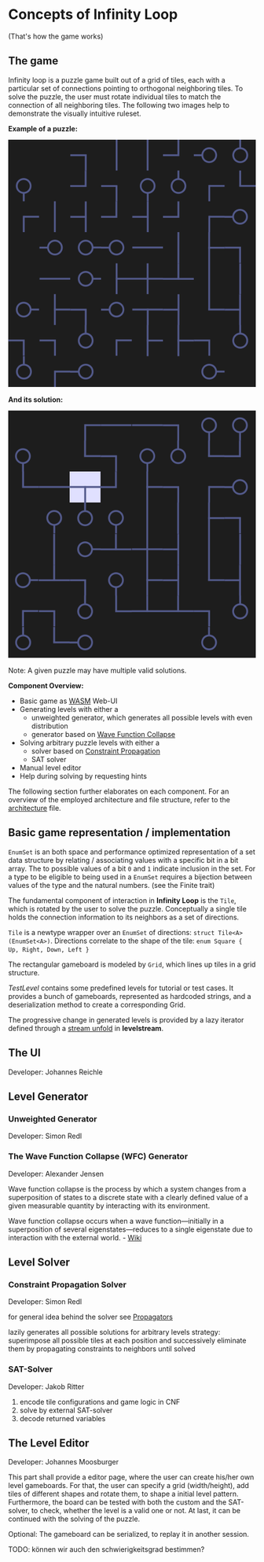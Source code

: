 # Concepts of Infinity Loop

(That's how the game works)

## The game

Infinity loop is a puzzle game built out of a grid of tiles, each with a particular set of connections pointing to orthogonal neighboring tiles. To solve the puzzle, the user must rotate individual tiles to match the connection of all neighboring tiles. The following two images help to demonstrate the visually intuitive ruleset.

**Example of a puzzle:**

![](images/example-level.png)

**And its solution:**

![](images/example-level-solution.png)

Note: A given puzzle may have multiple valid solutions.

**Component Overview:**

* Basic game as [WASM](https://webassembly.org/) Web-UI
* Generating levels with either a
  * unweighted generator, which generates all possible levels with even distribution
  * generator based on [Wave Function Collapse](https://github.com/mxgmn/WaveFunctionCollapse)
* Solving arbitrary puzzle levels with either a
  * solver based on [Constraint Propagation](https://en.wikipedia.org/wiki/Constraint_satisfaction)
  * SAT solver
* Manual level editor
* Help during solving by requesting hints

The following section further elaborates on each component. For an overview of the employed architecture and file structure, refer to the [architecture](architecture.md) file.

## Basic game representation / implementation

`EnumSet` is an both space and performance optimized representation of a set data structure by relating / associating values with a specific bit in a bit array. The to possible values of a bit `0` and `1` indicate inclusion in the set. For a type to be eligible to being used in a `EnumSet` requires a bijection between values of the type and the natural numbers. (see the Finite trait)

The fundamental component of interaction in **Infinity Loop** is the `Tile`, which is rotated by the user to solve the puzzle. Conceptually a single tile holds the connection information to its neighbors as a set of directions.

`Tile` is a newtype wrapper over an `EnumSet` of directions: `struct Tile<A>(EnumSet<A>)`. Directions correlate to the shape of the tile: `enum Square { Up, Right, Down, Left }`

The rectangular gameboard is modeled by `Grid`, which lines up tiles in a grid structure.

*TestLevel* contains some predefined levels for tutorial or test cases. It provides a bunch of gameboards, represented as hardcoded strings, and a deserialization method to create a corresponding Grid.

The progressive change in generated levels is provided by a lazy iterator defined through a [stream unfold](https://en.wikipedia.org/wiki/Anamorphism) in **levelstream**.

## The UI

Developer: Johannes Reichle

## Level Generator

### Unweighted Generator

Developer: Simon Redl

### The Wave Function Collapse (WFC) Generator

Developer: Alexander Jensen

Wave function collapse is the process by which a system changes from a superposition of states to a discrete state with a clearly defined value of a given measurable quantity by interacting with its environment.

Wave function collapse occurs when a wave function—initially in a superposition of several eigenstates—reduces to a single eigenstate due to interaction with the external world. - [Wiki](https://en.wikipedia.org/wiki/Wave_function_collapse)

## Level Solver

### Constraint Propagation Solver

Developer: Simon Redl

for general idea behind the solver see [Propagators](https://qfpl.io/share/talks/propagators/slides.pdf)

lazily generates all possible solutions for arbitrary levels
strategy: superimpose all possible tiles at each position and successively eliminate them by propagating constraints to neighbors until solved

### SAT-Solver

Developer: Jakob Ritter

1. encode tile configurations and game logic in CNF
2. solve by external SAT-solver
3. decode returned variables

## The Level Editor

Developer: Johannes Moosburger

This part shall provide a editor page, where the user can create his/her own level gameboards. For that, the user can specify a grid (width/height), add tiles of different shapes and rotate them, to shape a initial level pattern. Furthermore, the board can be tested with both the custom and the SAT-solver, to check, whether the level is a valid one or not. At last, it can be continued with the solving of the puzzle.

Optional: The gameboard can be serialized, to replay it in another session.

TODO: können wir auch den schwierigkeitsgrad bestimmen?
